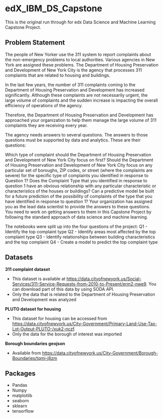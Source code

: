 # edX_IBM_DS_Capstone

This is the original run through for edx Data Science and Machine Learning Capstone Project. 

## Problem Statement

The people of New Yorker use the 311 system to report complaints about the non-emergency problems to local authorities. Various agencies in New York are assigned these problems. The Department of Housing Preservation and Development of New York City is the agency that processes 311 complaints that are related to housing and buildings.

In the last few years, the number of 311 complaints coming to the Department of Housing Preservation and Development has increased significantly. Although these complaints are not necessarily urgent, the large volume of complaints and the sudden increase is impacting the overall efficiency of operations of the agency.

Therefore, the Department of Housing Preservation and Development has approached your organization to help them manage the large volume of 311 complaints they are receiving every year.

The agency needs answers to several questions. The answers to those questions must be supported by data and analytics. These are their  questions:

Which type of complaint should the Department of Housing Preservation and Development of New York City focus on first?
Should the Department of Housing Preservation and Development of New York City focus on any particular set of boroughs, ZIP codes, or street (where the complaints are severe) for the specific type of complaints you identified in response to Question 1?
Does the Complaint Type that you identified in response to question 1 have an obvious relationship with any particular characteristic or characteristics of the houses or buildings?
Can a predictive model be built for a future prediction of the possibility of complaints of the type that you have identified in response to question 1?
Your organization has assigned you as the lead data scientist to provide the answers to these questions. You need to work on getting answers to them in this Capstone Project by following the standard approach of data science and machine learning.

The notebooks were split up into the four questions of the project: 
Q1 - Identify the top complaint type
Q2 - Identify areas most affected by the top complaint type
Q3 - Identify relationships between building characteristics and the top complaint
Q4 - Create a model to predict the top complaint type

## Datasets 

**311 complaint dataset**
* This dataset is available at https://data.cityofnewyork.us/Social-Services/311-Service-Requests-from-2010-to-Present/erm2-nwe9. You can download part of this data by using SODA API.
* Only the data that is related to the Department of Housing Preservation and Development was analyzed

**PLUTO dataset for housing**
* This dataset for housing can be accessed from https://data.cityofnewyork.us/City-Government/Primary-Land-Use-Tax-Lot-Output-PLUTO-/xuk2-nczf. 
* Only the data for the borough of interest was imported 

**Borough boundaries geojson**
* Available from https://data.cityofnewyork.us/City-Government/Borough-Boundaries/tqmj-j8zm

## Packages
* Pandas
* Numpy
* matplotlib
* seaborn
* sklearn
* tensorflow
